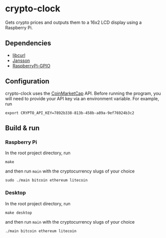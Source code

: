 # crypto-clock

Gets crypto prices and outputs them to a 16x2 LCD display using a Raspberry Pi.

## Dependencies

- [libcurl](https://curl.haxx.se/libcurl/)
- [Jansson](https://github.com/akheron/jansson)
- [RaspberryPi-GPIO](https://github.com/alanbarr/RaspberryPi-GPIO)

## Configuration

crypto-clock uses the [CoinMarketCap](https://coinmarketcap.com) API. Before running the program,
you will need to provide your API key via an environment variable. For example, run

    export CRYPTO_API_KEY=7892b338-813b-458b-a89a-9ef76924b3c2

## Build & run

### Raspberry Pi

In the root project directory, run

    make

and then run `main` with the cryptocurrency slugs of your choice

    sudo ./main bitcoin ethereum litecoin

### Desktop

In the root project directory, run

    make desktop

and then run `main` with the cryptocurrency slugs of your choice

    ./main bitcoin ethereum litecoin
